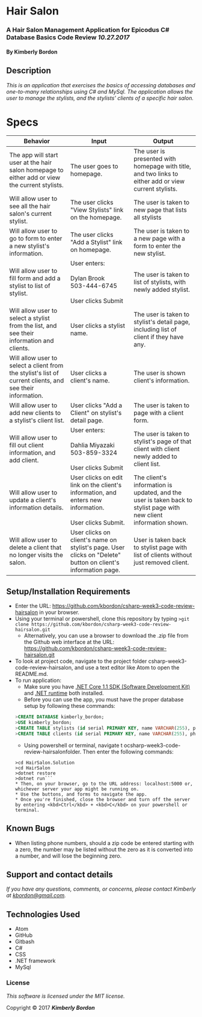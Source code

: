 # Hair Salon
### A Hair Salon Management Application for Epicodus C# Database Basics Code Review _10.27.2017_

#### By Kimberly Bordon

## Description
_This is an application that exercises the basics of accessing databases and one-to-many relationships using C# and MySql. The application allows the user to manage the stylists, and the stylists' clients of a specific hair salon._

# Specs
|Behavior|Input|Output|
|-|-|-|
|The app will start user at the hair salon homepage to either add or view the current stylists.| The user goes to homepage.| The user is presented with homepage with title, and two links to either add or view current stylists.|
| Will allow user to see all the hair salon's current stylist. | The user clicks "View Stylists" link on the homepage. | The user is taken to new page that lists all stylists |
| Will allow user to go to form to enter a new stylist's information. | The user clicks "Add a Stylist" link on homepage. | The user is taken to a new page with a form to enter the new stylist. |
| Will allow user to fill form and add a stylist to list of stylist. | User enters: <br><br>Dylan Brook<br>503-444-6745<br><br> User clicks Submit | The user is taken to list of stylists, with newly added stylist. |
| Will allow user to select a stylist from the list, and see their information and clients. | User clicks a stylist name. | The user is taken to stylist's detail page, including list of client if they have any. |
| Will allow user to select a client from the stylist's list of current clients, and see their information. | User clicks a client's name. | The user is shown client's information. |
| Will allow user to add new clients to a stylist's client list. | User clicks "Add a Client" on stylist's detail page. | The user is taken to page with a client form. |
| Will allow user to fill out client information, and add client. | User enters:<br><br>Dahlia Miyazaki<br>503-859-3324<br><br> User clicks Submit | The user is taken to stylist's page of that client with client newly added to client list. |
| Will allow user to update a client's information details. | User clicks on edit link on the client's information, and enters new information.<br><br>User clicks Submit. | The client's information is updated, and the user is taken back to stylist page with new client information shown.|
| Will allow user to delete a client that no longer visits the salon. | User clicks on client's name on stylist's page. User clicks on "Delete" button on client's information page. | User is taken back to stylist page with list of clients without just removed client. |

## Setup/Installation Requirements
* Enter the URL: https://github.com/kbordon/csharp-week3-code-review-hairsalon in your browser.
* Using your terminal or powershell, clone this repository by typing ```>git clone https://github.com/kbordon/csharp-week3-code-review-hairsalon.git```
    * Alternatively, you can use a browser to download the .zip file from the Github web interface at the URL: https://github.com/kbordon/csharp-week3-code-review-hairsalon.git
* To look at project code, navigate to the project folder csharp-week3-code-review-hairsalon, and use a text editor like Atom to open the README.md.
* To run application:
  * Make sure you have [.NET Core 1.1 SDK (Software Development Kit)](https://download.microsoft.com/download/F/4/F/F4FCB6EC-5F05-4DF8-822C-FF013DF1B17F/dotnet-dev-win-x64.1.1.4.exe) and [.NET runtime](https://download.microsoft.com/download/6/F/B/6FB4F9D2-699B-4A40-A674-B7FF41E0E4D2/dotnet-win-x64.1.1.4.exe) both installed.
  * Before you can use the app, you must have the proper database setup by following these commands:
  ```SQL
  >CREATE DATABASE kimberly_bordon;
  >USE kimberly_bordon;
  >CREATE TABLE stylists (id serial PRIMARY KEY, name VARCHAR(255), phone VARCHAR(255));
  >CREATE TABLE clients (id serial PRIMARY KEY, name VARCHAR(255), phone VARCHAR(255), INT stylist_id);
  ```
  * Using powershell or terminal, navigate t ocsharp-week3-code-review-hairsalonfolder. Then enter the following commands:
  ```
  >cd HairSalon.Solution
  >cd HairSalon
  >dotnet restore
  >dotnet run```
  * Then, on your browser, go to the URL address: localhost:5000 or, whichever server your app might be running on.
  * Use the buttons, and forms to navigate the app.
  * Once you're finished, close the browser and turn off the server by entering <kbd>Ctrl</kbd> + <kbd>C</kbd> on your powershell or terminal.

## Known Bugs
* When listing phone numbers, should a zip code be entered starting with a zero, the number may be listed without the zero as it is converted into a number, and will lose the beginning zero.

## Support and contact details

_If you have any questions, comments, or concerns, please contact Kimberly at [kbordon@gmail.com](mailto:kbordon@gmail.com)._

## Technologies Used

* Atom
* GitHub
* Gitbash
* C#
* CSS
* .NET framework
* MySql

### License

*This software is licensed under the MIT license.*

Copyright © 2017 **_Kimberly Bordon_**
